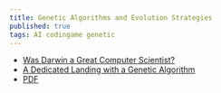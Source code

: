 ```yaml
---
title: Genetic Algorithms and Evolution Strategies
published: true
tags: AI codingame genetic
---
```

- [Was Darwin a Great Computer Scientist?](https://www.sicara.fr/blog-technique/2017-08-29-was-darwin-great-computer-scientist)
- [A Dedicated Landing with a Genetic Algorithm](https://www.codingame.com/blog/genetic-algorithm-mars-lander/)
- [PDF](http://web.cecs.pdx.edu/~mperkows/CLASS_479/LECTURES479/EVO01.PDF)
